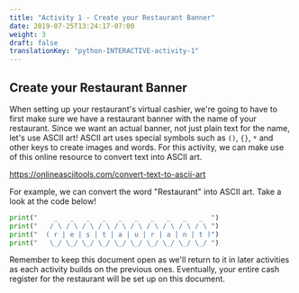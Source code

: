 ```yaml
---
title: "Activity 1 - Create your Restaurant Banner"
date: 2019-07-25T13:24:17-07:00
weight: 3
draft: false
translationKey: "python-INTERACTIVE-activity-1"
---
```

## Create your Restaurant Banner
When setting up your restaurant's virtual cashier, we're going to have to first make sure we have a restaurant banner with the name of your restaurant. Since we want an actual banner, not just plain text for the name, let's use ASCII art! ASCII art uses special symbols such as `()`, `{}`, `*` and other keys to create images and words.
For this activity, we can make use of this online resource to convert text into ASCII art.

https://onlineasciitools.com/convert-text-to-ascii-art

For example, we can convert the word "Restaurant" into 
ASCII art. Take a look at the code below!

```python
print("    _   _   _   _   _   _   _   _   _   _  ")
print("   / \ / \ / \ / \ / \ / \ / \ / \ / \ / \ ")
print("  ( r | e | s | t | a | u | r | a | n | t )")   
print("   \_/ \_/ \_/ \_/ \_/ \_/ \_/ \_/ \_/ \_/ ")
``` 

Remember to keep this document open as we'll return to it in later activities as each activity builds on the previous ones. Eventually, your entire cash register for the restaurant will be set up on this document.      
